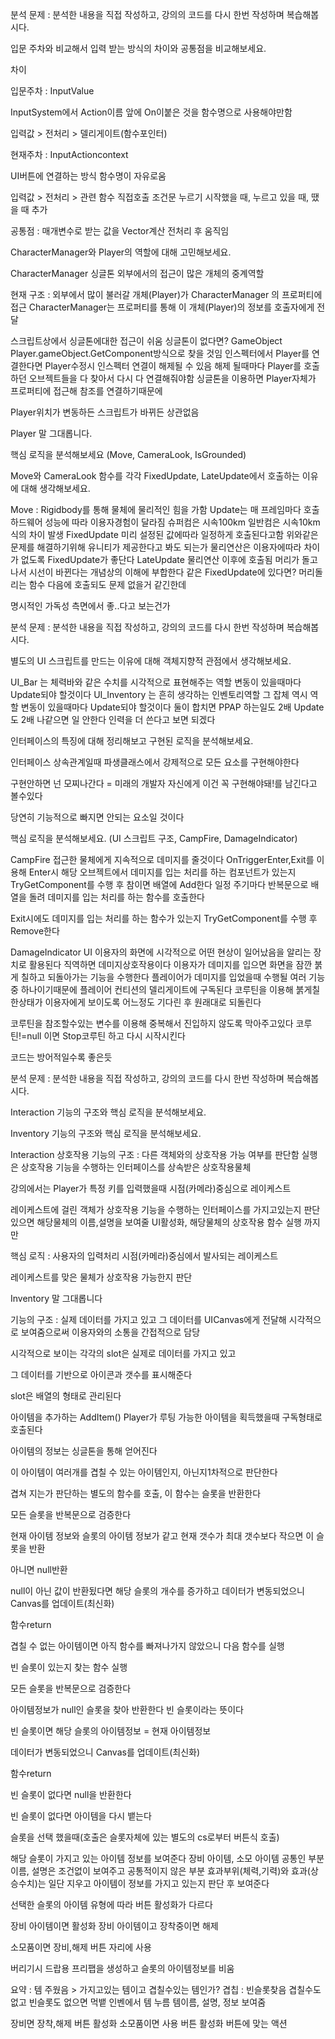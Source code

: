 분석 문제 : 분석한 내용을 직접 작성하고, 강의의 코드를 다시 한번 작성하며 복습해봅시다.

입문 주차와 비교해서 입력 받는 방식의 차이와 공통점을 비교해보세요.



차이

입문주차 : InputValue 

InputSystem에서 Action이름 앞에 On이붙은 것을 함수명으로 사용해야만함

입력값 > 전처리 > 델리게이트(함수포인터)



현재주차 : InputActioncontext

UI버튼에 연결하는 방식 함수명이 자유로움

입력값 > 전처리 > 관련 함수 직접호출
조건문 누르기 시작했을 때, 누르고 있을 때, 땠을 때 추가



공통점 : 매개변수로 받는 값을 Vector계산 전처리 후 움직임



CharacterManager와 Player의 역할에 대해 고민해보세요.

CharacterManager 싱글톤 외부에서의 접근이 많은 개체의 중계역할

현재 구조 : 외부에서 많이 불러갈 개체(Player)가 CharacterManager 의 프로퍼티에 접근
CharacterManager는 프로퍼티를 통해 이 개체(Player)의 정보를 호출자에게 전달

스크립트상에서 싱글톤에대한 접근이 쉬움
싱글톤이 없다면? GameObject Player.gameObject.GetComponent방식으로 찾을 것임
인스펙터에서 Player를 연결한다면 Player수정시 인스펙터 연결이 해제될 수 있음
해제 될때마다 Player를 호출하던 오브젝트들을 다 찾아서 다시 다 연결해줘야함
싱글톤을 이용하면 Player자체가 프로퍼티에 접근해 참조를 연결하기때문에

Player위치가 변동하든 스크립트가 바뀌든 상관없음



Player 말 그대롭니다.



핵심 로직을 분석해보세요 (Move, CameraLook, IsGrounded)

Move와 CameraLook 함수를 각각 FixedUpdate, LateUpdate에서 호출하는 이유에 대해 생각해보세요.



Move : Rigidbody를 통해 물체에 물리적인 힘을 가함
Update는 매 프레임마다 호출 하드웨어 성능에 따라 이용자경험이 달라짐
슈퍼컴은 시속100km 일반컴은 시속10km식의 차이 발생
FixedUpdate 미리 설정된 값에따라 일정하게 호출된다고함 위와같은 문제를 해결하기위해
유니티가 제공한다고 봐도 되는가 물리연산은 이용자에따라 차이가 없도록 FixedUpdate가 좋단다
LateUpdate 물리연산 이후에 호출됨 머리가 돌고나서 시선이 바뀐다는 개념상의 이해에 부합한다
같은 FixedUpdate에 있다면? 머리돌리는 함수 다음에 호출되도 문제 없을거 같긴한데

명시적인 가독성 측면에서 좋..다고 보는건가







분석 문제 : 분석한 내용을 직접 작성하고, 강의의 코드를 다시 한번 작성하며 복습해봅시다.



별도의 UI 스크립트를 만드는 이유에 대해 객체지향적 관점에서 생각해보세요.

UI_Bar 는 체력바와 같은 수치를 시각적으로 표현해주는 역할 변동이 있을때마다 Update되야 할것이다
UI_Inventory 는 흔히 생각하는 인벤토리역할 그 잡체 역시 역할 변동이 있을때마다 Update되야 할것이다
둘이 합치면 PPAP 하는일도 2배 Update도 2배 나같으면 일 안한다
인력을 더 쓴다고 보면 되겠다



인터페이스의 특징에 대해 정리해보고 구현된 로직을 분석해보세요.

인터페이스 상속관계일때 파생클래스에서 강제적으로 모든 요소를 구현해야한다

구현안하면 넌 모찌나간다 = 미래의 개발자 자신에게 이건 꼭 구현해야돼!를 남긴다고 볼수있다

당연히 기능적으로 빠지면 안되는 요소일 것이다



핵심 로직을 분석해보세요. (UI 스크립트 구조, CampFire, DamageIndicator)

CampFire 접근한 물체에게 지속적으로 데미지를 줄것이다
OnTriggerEnter,Exit를 이용해 Enter시 해당 오브젝트에서 데미지를 입는 처리를 하는
컴포넌트가 있는지 TryGetComponent를 수행 후 참이면 배열에 Add한다
일정 주기마다 반복문으로 배열을 돌려 데미지를 입는 처리를 하는 함수를 호출한다

Exit시에도 데미지를 입는 처리를 하는 함수가 있는지 TryGetComponent를 수행 후 Remove한다



DamageIndicator
UI 이용자의 화면에 시각적으로 어떤 현상이 일어났음을 알리는 장치로 활용된다
직역하면 데미지상호작용이다
이용자가 데미지를 입으면 화면을 잠깐 붉게 칠하고 되돌아가는 기능을 수행한다
플레이어가 데미지를 입었을때 수행될 여러 기능 중 하나이기때문에
플레이어 컨티션의 델리게이트에 구독된다
코루틴을 이용해 붉게칠한상태가 이용자에게 보이도록 어느정도 기다린 후 원래대로 되돌린다

코루틴을 참조할수있는 변수를 이용해 중복해서 진입하지 않도록 막아주고있다
코루틴!=null 이면 Stop코루틴 하고 다시 시작시킨다

코드는 방어적일수록 좋은듯

분석 문제 : 분석한 내용을 직접 작성하고, 강의의 코드를 다시 한번 작성하며 복습해봅시다.

Interaction 기능의 구조와 핵심 로직을 분석해보세요.

Inventory 기능의 구조와 핵심 로직을 분석해보세요.



Interaction 상호작용
기능의 구조 :
다른 객체와의 상호작용 가능 여부를 판단함
실행은 상호작용 기능을 수행하는 인터페이스를 상속받은 상호작용물체

강의에서는 Player가 특정 키를 입력했을때 시점(카메라)중심으로 레이케스트

레이케스트에 걸린 객체가 상호작용 기능을 수행하는 인터페이스를 가지고있는지 판단
있으면 해당물체의 이름,설명을 보여줄 UI활성화, 해당물체의 상호작용 함수 실행 까지만

핵심 로직 :
사용자의 입력처리
시점(카메라)중심에서 발사되는 레이케스트

레이케스트를 맞은 물체가 상호작용 가능한지 판단



Inventory 말 그대롭니다

기능의 구조 :
실제 데이터를 가지고 있고 그 데이터를 UICanvas에게 전달해
시각적으로 보여줌으로써 이용자와의 소통을 간접적으로 담당

시각적으로 보이는 각각의 slot은 실제로 데이터를 가지고 있고

그 데이터를 기반으로 아이콘과 갯수를 표시해준다

slot은 배열의 형태로 관리된다

아이템을 추가하는 AddItem() Player가 루팅 가능한 아이템을 획득했을때 구독형태로 호출된다

아이템의 정보는 싱글톤을 통해 얻어진다

이 아이템이 여러개를 겹칠 수 있는 아이템인지, 아닌지1차적으로 판단한다

겹쳐 지는가 판단하는 별도의 함수를 호출, 이 함수는 슬롯을 반환한다

모든 슬롯을 반복문으로 검증한다

현재 아이템 정보와 슬롯의 아이템 정보가 같고 현재 갯수가 최대 갯수보다 작으면 이 슬롯을 반환

아니면 null반환

null이 아닌 값이 반환됬다면 해당 슬롯의 개수를 증가하고
데이터가 변동되었으니 Canvas를 업데이트(최신화)

함수return



겹칠 수 없는 아이템이면 아직 함수를 빠져나가지 않았으니 다음 함수를 실행

빈 슬롯이 있는지 찾는 함수 실행

모든 슬롯을 반복문으로 검증한다

아이템정보가 null인 슬롯을 찾아 반환한다 빈 슬롯이라는 뜻이다

빈 슬롯이면 해당 슬롯의 아이템정보 = 현재 아이템정보

데이터가 변동되었으니 Canvas를 업데이트(최신화)

함수return



빈 슬롯이 없다면 null을 반환한다

빈 슬롯이 없다면 아이템을 다시 뱉는다

슬롯을 선택 했을때(호출은 슬롯자체에 있는 별도의 cs로부터 버튼식 호출)

해당 슬롯이 가지고 있는 아이템 정보를 보여준다
장비 아이템, 소모 아이템 공통인 부분 이름, 설명은 조건없이 보여주고
공통적이지 않은 부분 효과부위(체력,기력)와 효과(상승수치)는
일단 지우고
아이템이 정보를 가지고 있는지 판단 후 보여준다



선택한 슬롯의 아이템 유형에 따라 버튼 활성화가 다르다

장비 아이템이면 활성화 장비 아이템이고 장착중이면 해제

소모품이면 장비,해제 버튼 자리에 사용

버리기시 드랍용 프리팹을 생성하고 슬롯의 아이템정보를 비움



요약 :
템 주웠음 > 가지고있는 템이고 겹칠수있는 템인가? 겹칩 : 빈슬롯찾음
겹칠수도 없고 빈슬롯도 없으면 먹뱉
인벤에서 템 누름 템이름, 설명, 정보 보여줌

장비면 장착,해제 버튼 활성화
소모품이면 사용 버튼 활성화
버튼에 맞는 액션
